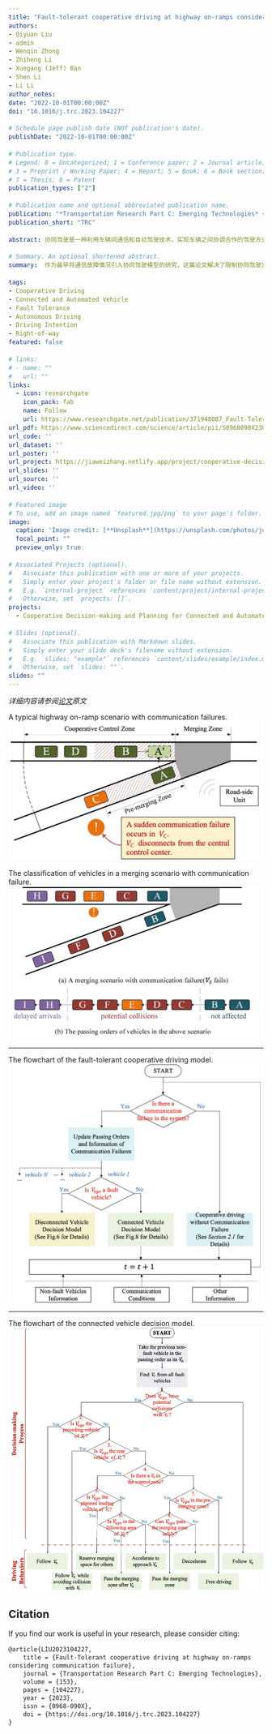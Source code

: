 ```yaml
---
title: "Fault-tolerant cooperative driving at highway on-ramps considering communication failure"
authors:
- Qiyuan Liu
- admin
- Wenqin Zhong 
- Zhiheng Li 
- Xuegang (Jeff) Ban
- Shen Li
- Li Li
author_notes:
date: "2022-10-01T00:00:00Z"
doi: "10.1016/j.trc.2023.104227"

# Schedule page publish date (NOT publication's date).
publishDate: "2022-10-01T00:00:00Z"

# Publication type.
# Legend: 0 = Uncategorized; 1 = Conference paper; 2 = Journal article;
# 3 = Preprint / Working Paper; 4 = Report; 5 = Book; 6 = Book section;
# 7 = Thesis; 8 = Patent
publication_types: ["2"]

# Publication name and optional abbreviated publication name.
publication: "*Transportation Research Part C: Emerging Technologies* <br /> (中科院1区TOP期刊; JCR Q1区; 影响因子=9.022)"
publication_short: "TRC"

abstract: 协同驾驶是一种利用车辆间通信和自动驾驶技术，实现车辆之间协调合作的驾驶方式，它可以有效提高交通安全和效率。然而，现有的协同驾驶研究大多只考虑理想的通信环境，而忽视了车辆通信故障的可能性，这极有可能对交通安全构成严重威胁。为解决这一问题，我们提出了一种考虑通信故障的容错协同驾驶决策模型，该模型能够让车辆根据通信状态的变化，动态调整协同决策，从而在保证安全的前提下，提高通行效率。该文章以高速公路匝道为场景，通过仿真实验，验证了模型的有效性和优越性。

# Summary. An optional shortened abstract.
summary:  作为最早将通信故障情况引入协同驾驶模型的研究，这篇论文解决了限制协同驾驶发展的重大现实问题，为未来协同驾驶的进一步发展与应用铺平了道路.

tags:
- Cooperative Driving
- Connected and Automated Vehicle 
- Fault Tolerance
- Autonomous Driving
- Driving Intention
- Right-of-way
featured: false

# links:
# - name: ""
#   url: ""
links:
  - icon: researchgate
    icon_pack: fab
    name: Follow
    url: https://www.researchgate.net/publication/371948087_Fault-Tolerant_cooperative_driving_at_highway_on-ramps_considering_communication_failure
url_pdf: https://www.sciencedirect.com/science/article/pii/S0968090X23002164?via%3Dihub
url_code: ''
url_dataset: ''
url_poster: ''
url_project: https://jiaweizhang.netlify.app/project/cooperative-decision-making-and-planning-for-connected-and-automated-vehicles/
url_slides: ''
url_source: ''
url_video: ''

# Featured image
# To use, add an image named `featured.jpg/png` to your page's folder. 
image:
  caption: 'Image credit: [**Unsplash**](https://unsplash.com/photos/jdD8gXaTZsc)'
  focal_point: ""
  preview_only: true

# Associated Projects (optional).
#   Associate this publication with one or more of your projects.
#   Simply enter your project's folder or file name without extension.
#   E.g. `internal-project` references `content/project/internal-project/index.md`.
#   Otherwise, set `projects: []`.
projects: 
  - Cooperative Decision-making and Planning for Connected and Automated Vehicles

# Slides (optional).
#   Associate this publication with Markdown slides.
#   Simply enter your slide deck's filename without extension.
#   E.g. `slides: "example"` references `content/slides/example/index.md`.
#   Otherwise, set `slides: ""`.
slides: ""
---
```



 *详细内容请参阅[论文](https://www.sciencedirect.com/science/article/pii/S0968090X23002164?via%3Dihub)原文*
 
A typical highway on-ramp scenario with communication failures.
![avatar](./Fig_1.jpg)

The classification of vehicles in a merging scenario with communication failure.
![avatar](./Fig_3.jpg)

---
The flowchart of the fault-tolerant cooperative driving model.
![avatar](./Fig_4.jpg)


---
The flowchart of the connected vehicle decision model.
![avatar](./Fig_7.jpg)



## Citation
If you find our work is useful in your research, please consider citing:
```
@article{LIU2023104227,
	title = {Fault-Tolerant cooperative driving at highway on-ramps considering communication failure},
	journal = {Transportation Research Part C: Emerging Technologies},
	volume = {153},
	pages = {104227},
	year = {2023},
	issn = {0968-090X},
	doi = {https://doi.org/10.1016/j.trc.2023.104227}
}
```

